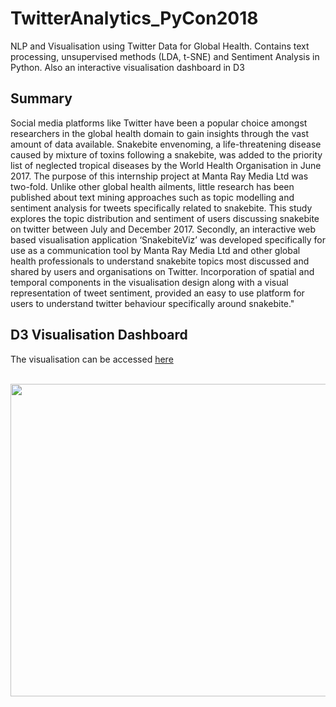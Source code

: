 # TwitterAnalytics_PyCon2018
NLP and Visualisation using Twitter Data for Global Health.  Contains text processing, unsupervised methods (LDA, t-SNE) and Sentiment Analysis in Python. Also an interactive visualisation dashboard in D3

## Summary 

Social media platforms like Twitter have been a popular choice amongst researchers in the global health domain to gain insights through the vast amount of data available. Snakebite envenoming, a life-threatening disease caused by mixture of toxins following a snakebite, was added to the priority list of neglected tropical diseases by the World Health Organisation in June 2017. The purpose of this internship project at Manta Ray Media Ltd was two-fold. Unlike other global health ailments, little research has been published about text mining approaches such as topic modelling and sentiment analysis for tweets specifically related to snakebite. This study explores the topic distribution and sentiment of users discussing snakebite on twitter between July and December 2017. Secondly, an interactive web based visualisation application ‘SnakebiteViz’ was developed specifically for use as a communication tool by Manta Ray Media Ltd and other global health professionals to understand snakebite topics most discussed and shared by users and organisations on Twitter. Incorporation of spatial and temporal components in the visualisation design along with a visual representation of tweet sentiment, provided an easy to use platform for users to understand twitter behaviour specifically around snakebite."


## D3 Visualisation Dashboard

The visualisation can be accessed <a href = https://ryankarlos.github.io/SnakebiteViz/> here </a>
<br>
<br>
<p>
<img src="https://github.com/ryankarlos/TwitterAnalytics_PyCon2018/blob/master/Interactive_Visualisation/snapshot_snakebiteviz_home.png" height = 500px width = 1000px>
</p>
